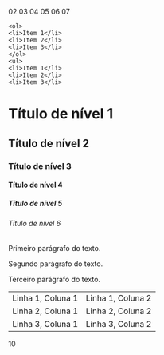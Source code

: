 <!DOCTYPE html>
02 <html>
03 <head>
04     <meta charset="UTF-8"/>
05     <title>Document</title>
06 </head>
07 <body>
   
    <ol>
    <li>Item 1</li>
    <li>Item 2</li>
    <li>Item 3</li>
    </ol>
    <ul>
    <li>Item 1</li>
    <li>Item 2</li>
    <li>Item 3</li>
   </ul>
<h1>Título de nível 1</h1>
<h2>Título de nível 2</h2>
<h3>Título de nível 3</h3>
<h4>Título de nível 4</h4>
<h5>Título de nível 5</h5>
<h6>Título de nível 6</h6>
<p>Primeiro parágrafo do texto.</p>
<p>Segundo parágrafo do texto.</p>
<p>Terceiro parágrafo do texto.</p>
<table>
    <tr>
        <td>Linha 1, Coluna 1</td>
        <td>Linha 1, Coluna 2</td>
    </tr>
    <tr>
        <td>Linha 2, Coluna 1</td>
        <td>Linha 2, Coluna 2</td>
    </tr>
    <tr>
        <td>Linha 3, Coluna 1</td>
        <td>Linha 3, Coluna 2</td>
    </tr>
</table>
</body>
10 </html>